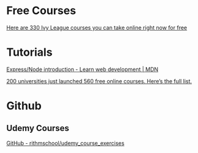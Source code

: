 # Free Courses

[Here are 330 Ivy League courses you can take online right now for free](https://medium.freecodecamp.org/here-are-330-ivy-league-courses-you-can-take-online-right-now-for-free-58147bb7adcf)

# Tutorials

[Express/Node introduction - Learn web development | MDN](https://developer.mozilla.org/en-US/docs/Learn/Server-side/Express_Nodejs/Introduction)

[200 universities just launched 560 free online courses. Here’s the full list.](https://medium.freecodecamp.org/200-universities-just-launched-560-free-online-courses-heres-the-full-list-d9dd13600b04)

# Github

## Udemy Courses

[GitHub - rithmschool/udemy_course_exercises](https://github.com/rithmschool/udemy_course_exercises)